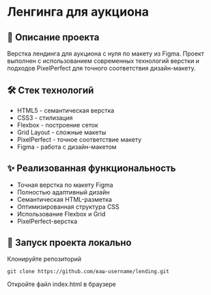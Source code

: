 # Ленгинга для аукциона

## 📌 Описание проекта

Верстка лендинга для аукциона с нуля по макету из Figma. Проект выполнен с использованием современных технологий верстки и подходов PixelPerfect для точного соответствия дизайн-макету.

## 🛠 Стек технологий

- HTML5 - семантическая верстка
- CSS3 - стилизация
- Flexbox - построение сеток
- Grid Layout - сложные макеты
- PixelPerfect - точное соответствие макету
- Figma - работа с дизайн-макетом

## ✨ Реализованная функциональность

- Точная верстка по макету Figma
- Полностью адаптивный дизайн
- Семантическая HTML-разметка
- Оптимизированная структура CSS
- Использование Flexbox и Grid
- PixelPerfect-верстка

## 🚀 Запуск проекта локально

Клонируйте репозиторий

```
git clone https://github.com/ваш-username/lending.git
```

Откройте файл index.html в браузере
